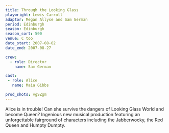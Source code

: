 ```yaml
---
title: Through the Looking Glass
playwright: Lewis Carroll
adaptor: Megan Allyse and Sam German
period: Edinburgh
season: Edinburgh
season_sort: 500
venue: C too
date_start: 2007-08-02
date_end: 2007-08-27

crew:
  - role: Director
    name: Sam German

cast:
 - role: Alice
   name: Maia Gibbs

prod_shots: vgSZgm
---
```


Alice is in trouble! Can she survive the dangers of Looking Glass World and become Queen? Ingenious new musical production featuring an unforgettable fairground of characters including the Jabberwocky, the Red Queen and Humpty Dumpty.
